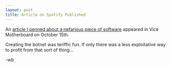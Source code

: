 ```yaml
---
layout: post
title: Article on Spotify Published
---
```


An [article I penned about a nefarious piece of software](http://motherboard.vice.com/read/i-built-a-botnet-that-could-destroy-spotify-with-fake-listens) appeared in Vice Motherboard on October 15th.

Creating the botnet was teriffic fun. If only there was a less exploitative way to profit from that sort of thing...

-wb
